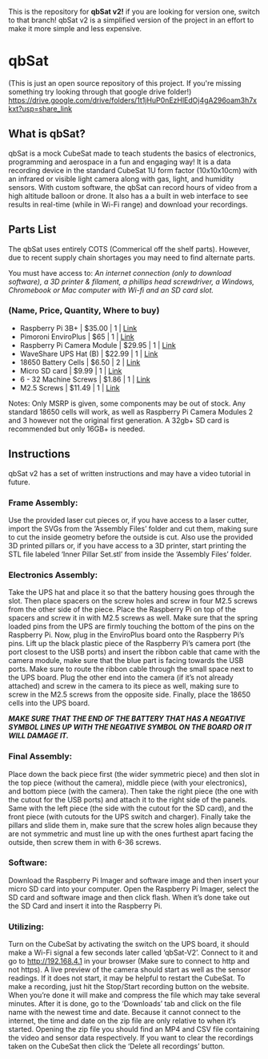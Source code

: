 This is the repository for **qbSat v2!** if you are looking for version one, switch to that branch!
qbSat v2 is a simplified version of the project in an effort to make it more simple and less expensive.
# qbSat
(This is just an open source repository of this project. If you're missing something try looking through that google drive folder!)
https://drive.google.com/drive/folders/1t1jHuP0nEzHlEdOj4gA296oam3h7xkxt?usp=share_link

## What is qbSat?
qbSat is a mock CubeSat made to teach students the basics of electronics, programming and aerospace in a fun and engaging way! It is a data recording device in the standard CubeSat 1U form factor (10x10x10cm) with an infrared or visible light camera along with gas, light, and humidity sensors. With custom software, the qbSat can record hours of video from a high altitude balloon or drone. It also has a a built in web interface to see results in real-time (while in Wi-Fi range) and download your recordings.

## Parts List
The qbSat uses entirely COTS (Commerical off the shelf parts). However, due to recent supply chain shortages you may need to find alternate parts.

You must have access to: *An internet connection (only to download software), a  3D printer & filament, a phillips head screwdriver, a Windows, Chromebook or Mac computer with Wi-fi and an SD card slot.*

### (Name, Price, Quantity, Where to buy)
- Raspberry Pi 3B+ | $35.00 | 1 | [Link](https://www.adafruit.com/product/3775)
- Pimoroni EnviroPlus | $65 | 1 | [Link](https://shop.pimoroni.com/products/enviro/enviro-air-quality?variant=31155658457171)
- Raspberry Pi Camera Module | $29.95 | 1 | [Link](https://www.adafruit.com/product/3099)
- WaveShare UPS Hat (B) | $22.99 | 1 | [Link](https://www.waveshare.com/ups-hat-b.htm)
- 18650 Battery Cells | $6.50 | 2 | [Link](https://www.sparkfun.com/products/12895)
- Micro SD card | $9.99 | 1 | [Link](https://www.amazon.com/dp/B08GY9NYRM/ref=twister_B08KB38516?_encoding=UTF8&psc=1)
- 6 - 32 Machine Screws | $1.86 | 1 | [Link](https://www.amazon.com/Prime-Line-9003018-Machine-Phillips-Combination/dp/B074ZWNSFY/ref=sr_1_8?crid=23R9O7Q5KTG2&keywords=Screws&pd_rd_r=c1381165-4449-467e-86ec-1d006f4903be&pd_rd_w=FWSCb&pd_rd_wg=597NE&pf_rd_p=b4950e17-f2f6-494c-bba5-69a9d0aa3887&pf_rd_r=AKS50KGXAZCM7RRYCZG9&pid=kD6IyXH&qid=1644586593&refinements=p_n_feature_twenty-eight_browse-bin%3A19043647011&s=industrial&sprefix=6+-+32+machine+screws%2Caps%2C104&sr=1-8)
- M2.5 Screws | $11.49 | 1 | [Link](https://www.amazon.com/uxcell-Phillips-Fasteners-Laptop-Switch/dp/B08J3BDGKH/ref=sr_1_16?crid=2WNZ0XA8BDVZE&keywords=M2.5%2Bscrews&qid=1643724575&s=electronics&sprefix=m2.5%2Bscrews%2Celectronics%2C93&sr=1-16&th=1)

Notes: Only MSRP is given, some components may be out of stock. Any standard 18650 cells will work, as well as Raspberry Pi Camera Modules 2 and 3 however not the original first generation. A 32gb+ SD card is recommended but only 16GB+ is needed.

## Instructions
qbSat v2 has a set of written instructions and may have a video tutorial in future.

### Frame Assembly:

Use the provided laser cut pieces or, if you have access to a laser cutter, import the SVGs from the ‘Assembly Files’ folder and cut them, making sure to cut the inside geometry before the outside is cut. Also use the provided 3D printed pillars or, if you have access to a 3D printer, start printing the STL file labeled ‘Inner Pillar Set.stl’ from inside the ‘Assembly Files’ folder.

### Electronics Assembly:

Take the UPS hat and place it so that the battery housing goes through the slot. Then place spacers on the screw holes and screw in four M2.5 screws from the other side of the piece. Place the Raspberry Pi on top of the spacers and screw it in with M2.5 screws as well. Make sure that the spring loaded pins from the UPS are firmly touching the bottom of the pins on the Raspberry Pi. Now, plug in the EnviroPlus board onto the Raspberry Pi’s pins. 
Lift up the black plastic piece of the Raspberry Pi’s camera port (the port closest to the USB ports) and insert the ribbon cable that came with the camera module, make sure that the blue part is facing towards the USB ports. Make sure to route the ribbon cable through the small space next to the UPS board. Plug the other end into the camera (if it’s not already attached) and screw in the camera to its piece as well, making sure to screw in the M2.5 screws from the opposite side. Finally, place the 18650 cells into the UPS board. 

***MAKE SURE THAT THE END OF THE BATTERY THAT HAS A NEGATIVE SYMBOL LINES UP WITH THE NEGATIVE SYMBOL ON THE BOARD OR IT WILL DAMAGE IT.***

### Final Assembly:

Place down the back piece first (the wider symmetric piece) and then slot in the top piece (without the camera), middle piece (with your electronics), and bottom piece (with the camera). Then take the right piece (the one with the cutout for the USB ports) and attach it to the right side of the panels. Same with the left piece (the side with the cutout for the SD card), and the front piece (with cutouts for the UPS switch and charger). Finally take the pillars and slide them in, make sure that the screw holes align because they are not symmetric and must line up with the ones furthest apart facing the outside, then screw them in with 6-36 screws.

### Software:

Download the Raspberry Pi Imager and software image and then insert your micro SD card into your computer. Open the Raspberry Pi Imager, select the SD card and software image and then click flash. When it’s done take out the SD Card and insert it into the Raspberry Pi. 

### Utilizing:

Turn on the CubeSat by activating the switch on the UPS board, it should make a Wi-Fi signal a few seconds later called ‘qbSat-V2’. Connect to it and go to http://192.168.4.1 in your browser (Make sure to connect to http and not https). A live preview of the camera should start as well as the sensor readings. If it does not start, it may be helpful to restart the CubeSat. To make a recording, just hit the Stop/Start recording button on the website. When you’re done it will make and compress the file which may take several minutes. After it is done, go to the ‘Downloads’ tab and click on the file name with the newest time and date. Because it cannot connect to the internet, the time and date on the zip file are only relative to when it’s started. Opening the zip file you should find an MP4 and CSV file containing the video and sensor data respectively. If you want to clear the recordings taken on the CubeSat then click the ‘Delete all recordings’ button.
